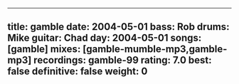 
---
title: gamble
date: 2004-05-01
bass:	Rob
drums:	Mike
guitar:	Chad
day: 2004-05-01
songs: [gamble]
mixes: [gamble-mumble-mp3,gamble-mp3]
recordings: gamble-99
rating: 7.0
best: false
definitive: false
weight: 0
---
